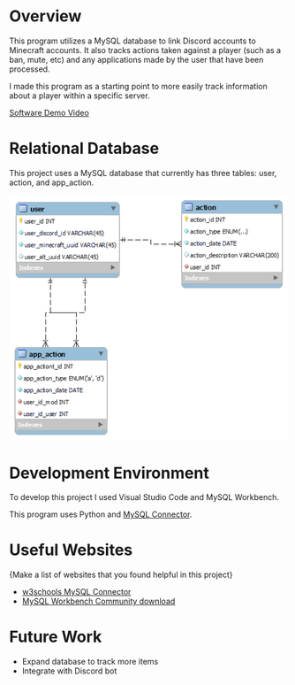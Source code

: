 # Overview

This program utilizes a MySQL database to link Discord accounts to Minecraft accounts. It also tracks actions taken against a player (such as a ban, mute, etc) and any applications made by the user that have been processed.

I made this program as a starting point to more easily track information about a player within a specific server.

[Software Demo Video](https://youtu.be/a4YE_BivlDI)

# Relational Database

This project uses a MySQL database that currently has three tables: user, action, and app_action.

![schema model](schema_model.png)

# Development Environment

To develop this project I used Visual Studio Code and MySQL Workbench.

This program uses Python and [MySQL Connector](https://pypi.org/project/mysql-connector-python/).

# Useful Websites

{Make a list of websites that you found helpful in this project}
* [w3schools MySQL Connector](http://url.link.goes.here)
* [MySQL Workbench Community download](https://dev.mysql.com/downloads/workbench/)

# Future Work

* Expand database to track more items
* Integrate with Discord bot